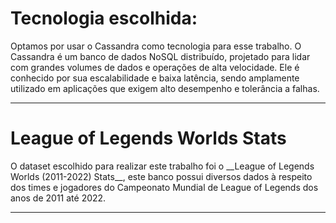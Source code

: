 <h1> Tecnologia escolhida: </h1>
<p>Optamos por usar o Cassandra como tecnologia para esse trabalho. O Cassandra é um banco de dados NoSQL distribuído, projetado para lidar com grandes volumes de dados e operações de alta velocidade. Ele é conhecido por sua escalabilidade e baixa latência, sendo amplamente utilizado em aplicações que exigem alto desempenho e tolerância a falhas.</p>
<hr>
<h1> League of Legends Worlds Stats </h1>
<p> O dataset escolhido para realizar este trabalho foi o __League of Legends Worlds (2011-2022) Stats__, este banco possui diversos dados à respeito dos times e jogadores do Campeonato Mundial de League of Legends dos anos de 2011 até 2022.</p>
<hr>
